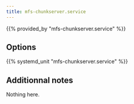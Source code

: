 ```yaml
---
title: mfs-chunkserver.service
---
```


{{% provided_by "mfs-chunkserver.service" %}}

## Options

{{% systemd_unit "mfs-chunkserver.service" %}}

## Additionnal notes

Nothing here.